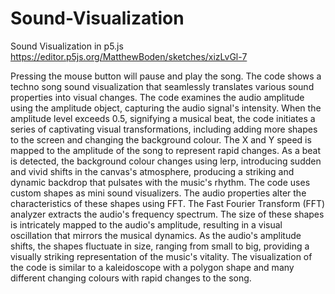 # Sound-Visualization
Sound Visualization in p5.js 
https://editor.p5js.org/MatthewBoden/sketches/xizLvGl-7 

Pressing the mouse button will pause and play the song. The code shows a techno song sound visualization that seamlessly translates various sound properties into visual changes. The code examines the audio amplitude using the amplitude object, capturing the audio signal's intensity. When the amplitude level exceeds 0.5, signifying a musical beat, the code initiates a series of captivating visual transformations, including adding more shapes to the screen and changing the background colour. The X and Y speed is mapped to the amplitude of the song to represent rapid changes. As a beat is detected, the background colour changes using lerp, introducing sudden and vivid shifts in the canvas's atmosphere, producing a striking and dynamic backdrop that pulsates with the music's rhythm. The code uses custom shapes as mini sound visualizers. The audio properties alter the characteristics of these shapes using FFT. The Fast Fourier Transform (FFT) analyzer extracts the audio's frequency spectrum. The size of these shapes is intricately mapped to the audio's amplitude, resulting in a visual oscillation that mirrors the musical dynamics. As the audio's amplitude shifts, the shapes fluctuate in size, ranging from small to big, providing a visually striking representation of the music's vitality. The visualization of the code is similar to a kaleidoscope with a polygon shape and many different changing colours with rapid changes to the song. 
